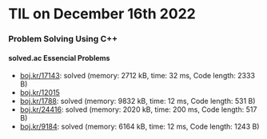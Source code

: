 # **TIL on December 16th 2022**
### Problem Solving Using C++
#### solved.ac Essencial Problems
- [boj.kr/17143](../../../Problem%20Solving/boj/solvedac/17143-12-15-2022.cpp): solved (memory: 2712 kB, time: 32 ms, Code length: 2333 B)
- [boj.kr/12015](../../../Problem%20Solving/boj/solvedac/12015-12-14-2022.cpp)
- [boj.kr/1788](../../../Problem%20Solving/boj/Dynamic%20programming/1788-12-16-2022.cpp): solved (memory: 9832 kB, time: 12 ms, Code length: 531 B)
- [boj.kr/24416](../../../Problem%20Solving/boj/Dynamic%20programming/24416-12-16-2022.cpp): solved (memory: 2020 kB, time: 200 ms, Code length: 517 B)
- [boj.kr/9184](../../../Problem%20Solving/boj/Dynamic%20programming/9184-12-16-2022.cpp): solved (memory: 6164 kB, time: 12 ms, Code length: 1243 B)